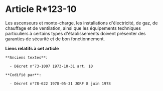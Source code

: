 # Article R*123-10

Les ascenseurs et monte-charge, les installations d'électricité, de gaz, de chauffage et de ventilation, ainsi que les
équipements techniques particuliers à certains types d'établissements doivent présenter des garanties de sécurité et de bon
fonctionnement.

**Liens relatifs à cet article**

	**Anciens textes**:

	  - Décret n°73-1007 1973-10-31 art. 10

	**Codifié par**:

	  - Décret n°78-622 1978-05-31 JORF 8 juin 1978
